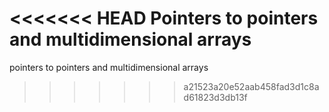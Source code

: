 <<<<<<< HEAD
Pointers to pointers and multidimensional arrays
=======
pointers to pointers and multidimensional arrays
>>>>>>> a21523a20e52aab458fad3d1c8ad61823d3db13f
